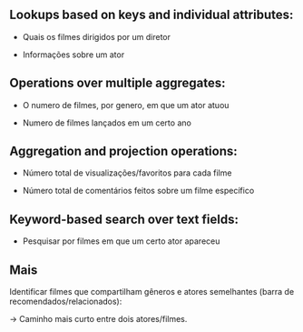 
## Lookups based on keys and individual attributes:

- Quais os filmes dirigidos por um diretor

- Informações sobre um ator

## Operations over multiple aggregates:

- O numero de filmes, por genero, em que um ator atuou

- Numero de filmes lançados em um certo ano

## Aggregation and projection operations:

- Número total de visualizações/favoritos para cada filme

- Número total de comentários feitos sobre um filme específico

## Keyword-based search over text fields:

- Pesquisar por filmes em que um certo ator apareceu

## Mais

Identificar filmes que compartilham gêneros e atores semelhantes (barra de recomendados/relacionados):

-> Caminho mais curto entre dois atores/filmes.

